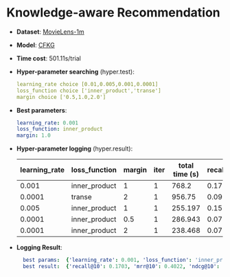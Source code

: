 # Knowledge-aware Recommendation

- **Dataset**: [MovieLens-1m](../../md/ml-1m_kg.md)

- **Model**: [CFKG](https://recbole.io/docs/user_guide/model/knowledge/cfkg.html)

- **Time cost**: 501.11s/trial

- **Hyper-parameter searching** (hyper.test):

  ```yaml
  learning_rate choice [0.01,0.005,0.001,0.0001]
  loss_function choice ['inner_product','transe']
  margin choice ['0.5,1.0,2.0']
  ```

- **Best parameters**:

  ```yaml
  learning_rate: 0.001
  loss_function: inner_product
  margin: 1.0
  ```

- **Hyper-parameter logging** (hyper.result):

  | learning_rate | loss_function | margin | iter | total time (s) | recall@10 | mrr@10 | ndcg@10 |
  |---------------|---------------|--------|------|----------------|-----------|--------|---------|
  | 0.001         | inner_product | 1      | 1    | 768.2          | 0.1703    | 0.4022 | 0.231   |
  | 0.0001        | transe        | 2      | 1    | 956.75         | 0.0993    | 0.2809 | 0.1465  |
  | 0.005         | inner_product | 1      | 1    | 255.197        | 0.1582    | 0.3854 | 0.2186  |
  | 0.0001        | inner_product | 0.5    | 1    | 286.943        | 0.0782    | 0.2325 | 0.1195  |
  | 0.0001        | inner_product | 2      | 1    | 238.468        | 0.0782    | 0.2325 | 0.1195  |

- **Logging Result**:

  ```yaml
    best params:  {'learning_rate': 0.001, 'loss_function': 'inner_product', 'margin': 1.0}
    best result:  {'recall@10': 0.1703, 'mrr@10': 0.4022, 'ndcg@10': 0.231, 'hit@10': 0.7139, 'precision@10': 0.1738, 'time_this_iter_s': 768.2000279426575}

  ```
